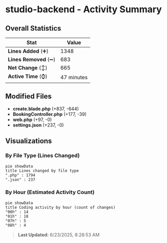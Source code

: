 # studio-backend - Activity Summary 

## Overall Statistics

| Stat                   | Value                                                             |
| ---------------------- | ----------------------------------------------------------------- |
| **Lines Added** (➕)   | 1348                                          |
| **Lines Removed** (➖) | 683                                        |
| **Net Change** (↕)    | 665                |
| **Active Time** (⌚)   | 47 minutes |


## Modified Files
- **create.blade.php** (+837, -644)
- **BookingController.php** (+177, -39)
- **web.php** (+97, -0)
- **settings.json** (+237, -0)

## Visualizations

### By File Type (Lines Changed)

```mermaid
pie showData
title Lines changed by file type
".php" : 1794
".json" : 237
```

### By Hour (Estimated Activity Count)

```mermaid
pie showData
title Coding activity by hour (count of changes)
"00h" : 14
"01h" : 18
"07h" : 5
"08h" : 4
```


> **Last Updated:** 6/23/2025, 8:28:53 AM